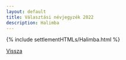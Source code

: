 ```yaml
---
layout: default
title: Választási névjegyzék 2022
description: Halimba
---
```


{% include settlementHTMLs/Halimba.html %}

[Vissza](../)